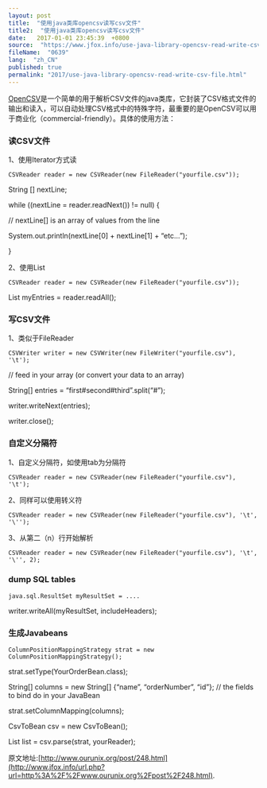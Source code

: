 ```yaml
---
layout: post
title:  "使用java类库opencsv读写csv文件"
title2:  "使用java类库opencsv读写csv文件"
date:   2017-01-01 23:45:39  +0800
source:  "https://www.jfox.info/use-java-library-opencsv-read-write-csv-file.html"
fileName:  "0639"
lang:  "zh_CN"
published: true
permalink: "2017/use-java-library-opencsv-read-write-csv-file.html"
---
```




[OpenCSV](http://sourceforge.net/projects/opencsv/)是一个简单的用于解析CSV文件的java类库，它封装了CSV格式文件的输出和读入，可以自动处理CSV格式中的特殊字符，最重要的是OpenCSV可以用于商业化（commercial-friendly）。具体的使用方法：

### 读CSV文件

1、使用Iterator方式读

    CSVReader reader = new CSVReader(new FileReader("yourfile.csv"));

String [] nextLine;

while ((nextLine = reader.readNext()) != null) {

// nextLine[] is an array of values from the line

System.out.println(nextLine[0] + nextLine[1] + “etc…”);

}

2、使用List

    CSVReader reader = new CSVReader(new FileReader("yourfile.csv"));

List myEntries = reader.readAll();

### 写CSV文件

1、类似于FileReader

    CSVWriter writer = new CSVWriter(new FileWriter("yourfile.csv"), '\t');

// feed in your array (or convert your data to an array)

String[] entries = “first#second#third”.split(“#”);

writer.writeNext(entries);

writer.close();

### 自定义分隔符

1、自定义分隔符，如使用tab为分隔符

    CSVReader reader = new CSVReader(new FileReader("yourfile.csv"), '\t');

2、同样可以使用转义符

    CSVReader reader = new CSVReader(new FileReader("yourfile.csv"), '\t', '\'');

3、从第二（n）行开始解析

    CSVReader reader = new CSVReader(new FileReader("yourfile.csv"), '\t', '\'', 2);

### dump SQL tables

    java.sql.ResultSet myResultSet = ....

writer.writeAll(myResultSet, includeHeaders);

### 生成Javabeans

    ColumnPositionMappingStrategy strat = new ColumnPositionMappingStrategy();

strat.setType(YourOrderBean.class);

String[] columns = new String[] {“name”, “orderNumber”, “id”}; // the fields to bind do in your JavaBean

strat.setColumnMapping(columns);

CsvToBean csv = new CsvToBean();

List list = csv.parse(strat, yourReader);

原文地址:[http://www.ourunix.org/post/248.html](http://www.jfox.info/url.php?url=http%3A%2F%2Fwww.ourunix.org%2Fpost%2F248.html).
